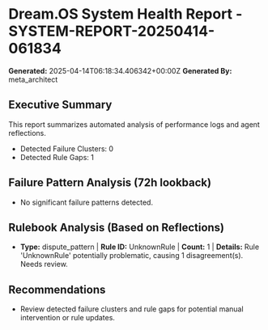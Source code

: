 # Dream.OS System Health Report - SYSTEM-REPORT-20250414-061834
**Generated:** 2025-04-14T06:18:34.406342+00:00Z
**Generated By:** meta_architect

## Executive Summary
This report summarizes automated analysis of performance logs and agent reflections.
- Detected Failure Clusters: 0
- Detected Rule Gaps: 1

## Failure Pattern Analysis (72h lookback)
- No significant failure patterns detected.

## Rulebook Analysis (Based on Reflections)
- **Type:** dispute_pattern | **Rule ID:** UnknownRule | **Count:** 1 | **Details:** Rule 'UnknownRule' potentially problematic, causing 1 disagreement(s). Needs review.

## Recommendations
- Review detected failure clusters and rule gaps for potential manual intervention or rule updates.
